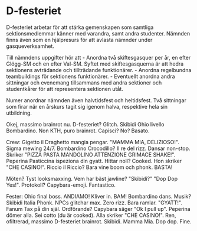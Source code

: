 # D-festeriet

D-festeriet arbetar för att stärka gemenskapen som samtliga sektionsmedlemmar känner med varandra, samt andra studenter. Nämnden finns även som en hjälpresurs för att avlasta nämnder under gasqueverksamhet.

Till nämndens uppgifter hör att - Anordna två skiftesgasquer per år, en efter Glögg-SM och en efter Val-SM. Syftet med skiftesgasquerna är att hedra sektionens avträdande och tillträdande funktionärer. - Anordna regelbundna teambuildings för sektionens funktionärer. - Eventuellt anordna andra sittningar och evenemang tillsammans med andra sektioner och studentkårer för att representera sektionen utåt.

Numer anordnar nämnden även halvtidsfest och heltidsfest. Två sittningar som firar när en årskurs tagit sig igenom halva, respektive hela sin utbildning. 

Okej, massimo brainrot nu. D-festeriet? Glitch. Skibidi Ohio livello Bombardino. Non KTH, puro brainrot. Capisci? No? Basato.

Crew: Gigetto il Draghetto mangia pengar. "MAMMA MIA, DELIZIOSO!". Sigma mewing 24/7. Bombardino Crocodillo? Il re del rizz. Dansar non-stop. Skriker "PIZZA PASTA MANDOLINO ATTENZIONE GRIMACE SHAKE!". Peperina Pasticcina ispeziona din gyatt. Hittar noll? Cooked. Hon skriker "CHE CASINO!". Riccio il Riccio? Bara vine boom och phonk. BASTA!

Möten? Tyst looksmaxxing. Vem har bäst jawline? "Skibidi?" "Dop Dop Yes!". Protokoll? Capybara-emoji. Fantastico.

Fester: Ohio final boss. ANDIAMO! Kliver in. BAM! Bombardino dans. Musik? Skibidi Italia Phonk. NPCs glitchar max. Zero rizz. Bara ramlar. "GYATT!". Fanum Tax på din själ. Ordförande? Capybara säger "Ok I pull up". Peperina dömer alla. Sei cotto (du är cooked). Alla skriker "CHE CASINO!". Ren, ofiltrerad, massimo D-festeriet brainrot. Skibidi. Mamma Mia. Dop dop. Fine.
